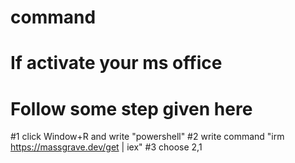 # command
# If activate your ms office 
# Follow some step given here
#1 click Window+R and write "powershell"
#2 write command "irm https://massgrave.dev/get | iex"
#3 choose 2,1
